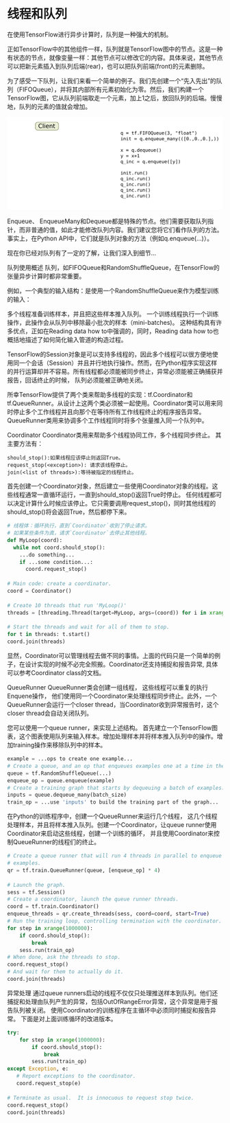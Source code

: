 # 线程和队列

在使用TensorFlow进行异步计算时，队列是一种强大的机制。

正如TensorFlow中的其他组件一样，队列就是TensorFlow图中的节点。这是一种有状态的节点，就像变量一样：其他节点可以修改它的内容。具体来说，其他节点可以把新元素插入到队列后端(rear)，也可以把队列前端(front)的元素删除。

为了感受一下队列，让我们来看一个简单的例子。我们先创建一个“先入先出”的队列（FIFOQueue），并将其内部所有元素初始化为零。然后，我们构建一个TensorFlow图，它从队列前端取走一个元素，加上1之后，放回队列的后端。慢慢地，队列的元素的值就会增加。

![IncremeterFifoQueue.gif](IncremeterFifoQueue.gif)

Enqueue、 EnqueueMany和Dequeue都是特殊的节点。他们需要获取队列指针，而非普通的值，如此才能修改队列内容。我们建议您将它们看作队列的方法。事实上，在Python API中，它们就是队列对象的方法（例如q.enqueue(...)）。

现在你已经对队列有了一定的了解，让我们深入到细节...

队列使用概述
队列，如FIFOQueue和RandomShuffleQueue，在TensorFlow的张量异步计算时都非常重要。

例如，一个典型的输入结构：是使用一个RandomShuffleQueue来作为模型训练的输入：

多个线程准备训练样本，并且把这些样本推入队列。
一个训练线程执行一个训练操作，此操作会从队列中移除最小批次的样本（mini-batches)。
这种结构具有许多优点，正如在Reading data how to中强调的，同时，Reading data how to也概括地描述了如何简化输入管道的构造过程。

TensorFlow的Session对象是可以支持多线程的，因此多个线程可以很方便地使用同一个会话（Session）并且并行地执行操作。然而，在Python程序实现这样的并行运算却并不容易。所有线程都必须能被同步终止，异常必须能被正确捕获并报告，回话终止的时候， 队列必须能被正确地关闭。

所幸TensorFlow提供了两个类来帮助多线程的实现：tf.Coordinator和 tf.QueueRunner。从设计上这两个类必须被一起使用。Coordinator类可以用来同时停止多个工作线程并且向那个在等待所有工作线程终止的程序报告异常。QueueRunner类用来协调多个工作线程同时将多个张量推入同一个队列中。

Coordinator
Coordinator类用来帮助多个线程协同工作，多个线程同步终止。 其主要方法有：
```
should_stop():如果线程应该停止则返回True。
request_stop(<exception>): 请求该线程停止。
join(<list of threads>):等待被指定的线程终止。
```
首先创建一个Coordinator对象，然后建立一些使用Coordinator对象的线程。这些线程通常一直循环运行，一直到should_stop()返回True时停止。 任何线程都可以决定计算什么时候应该停止。它只需要调用request_stop()，同时其他线程的should_stop()将会返回True，然后都停下来。
```python
# 线程体：循环执行，直到`Coordinator`收到了停止请求。
# 如果某些条件为真，请求`Coordinator`去停止其他线程。
def MyLoop(coord):
  while not coord.should_stop():
    ...do something...
    if ...some condition...:
      coord.request_stop()

# Main code: create a coordinator.
coord = Coordinator()

# Create 10 threads that run 'MyLoop()'
threads = [threading.Thread(target=MyLoop, args=(coord)) for i in xrange(10)]

# Start the threads and wait for all of them to stop.
for t in threads: t.start()
coord.join(threads)
```
显然，Coordinator可以管理线程去做不同的事情。上面的代码只是一个简单的例子，在设计实现的时候不必完全照搬。Coordinator还支持捕捉和报告异常, 具体可以参考Coordinator class的文档。

QueueRunner
QueueRunner类会创建一组线程， 这些线程可以重复的执行Enquene操作， 他们使用同一个Coordinator来处理线程同步终止。此外，一个QueueRunner会运行一个closer thread，当Coordinator收到异常报告时，这个closer thread会自动关闭队列。

您可以使用一个queue runner，来实现上述结构。 首先建立一个TensorFlow图表，这个图表使用队列来输入样本。增加处理样本并将样本推入队列中的操作。增加training操作来移除队列中的样本。
```python
example = ...ops to create one example...
# Create a queue, and an op that enqueues examples one at a time in the queue.
queue = tf.RandomShuffleQueue(...)
enqueue_op = queue.enqueue(example)
# Create a training graph that starts by dequeuing a batch of examples.
inputs = queue.dequeue_many(batch_size)
train_op = ...use 'inputs' to build the training part of the graph...
```
在Python的训练程序中，创建一个QueueRunner来运行几个线程， 这几个线程处理样本，并且将样本推入队列。创建一个Coordinator，让queue runner使用Coordinator来启动这些线程，创建一个训练的循环， 并且使用Coordinator来控制QueueRunner的线程们的终止。
```python
# Create a queue runner that will run 4 threads in parallel to enqueue
# examples.
qr = tf.train.QueueRunner(queue, [enqueue_op] * 4)

# Launch the graph.
sess = tf.Session()
# Create a coordinator, launch the queue runner threads.
coord = tf.train.Coordinator()
enqueue_threads = qr.create_threads(sess, coord=coord, start=True)
# Run the training loop, controlling termination with the coordinator.
for step in xrange(1000000):
    if coord.should_stop():
        break
    sess.run(train_op)
# When done, ask the threads to stop.
coord.request_stop()
# And wait for them to actually do it.
coord.join(threads)
```
异常处理
通过queue runners启动的线程不仅仅只处理推送样本到队列。他们还捕捉和处理由队列产生的异常，包括OutOfRangeError异常，这个异常是用于报告队列被关闭。 使用Coordinator的训练程序在主循环中必须同时捕捉和报告异常。 下面是对上面训练循环的改进版本。
```python
try:
    for step in xrange(1000000):
        if coord.should_stop():
            break
        sess.run(train_op)
except Exception, e:
   # Report exceptions to the coordinator.
   coord.request_stop(e)

# Terminate as usual.  It is innocuous to request stop twice.
coord.request_stop()
coord.join(threads)
```
